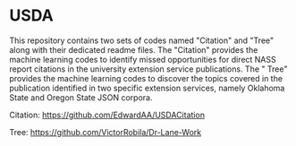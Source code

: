 # USDA
This repository contains two sets of codes named "Citation" and "Tree" along with their dedicated readme files. 
The "Citation" provides the machine learning codes to identify missed opportunities for direct NASS report citations in the university extension service publications.
The " Tree" provides the machine learning codes to discover the topics covered in the publication identified in two specific extension services, namely Oklahoma State and Oregon State JSON corpora.

Citation:
https://github.com/EdwardAA/USDACitation

Tree:
https://github.com/VictorRobila/Dr-Lane-Work
